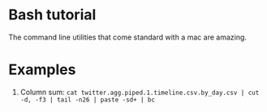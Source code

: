 # Bash tutorial
The command line utilities that come standard with a mac are amazing.

# Examples

1.  Column sum: `cat twitter.agg.piped.1.timeline.csv.by_day.csv | cut -d, -f3 | tail -n26 | paste -sd+ | bc`

